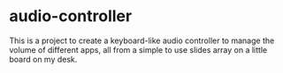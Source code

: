 # audio-controller

This is a project to create a keyboard-like audio controller to manage the volume of different apps, all from a simple to use slides array on a little board on my desk.
